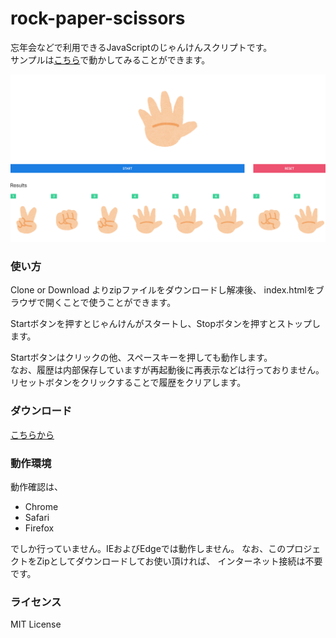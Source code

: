 # rock-paper-scissors

忘年会などで利用できるJavaScriptのじゃんけんスクリプトです。  
サンプルは[こちら](https://hiyakayoyayo.github.io/rock-paper-scissors/)で動かしてみることができます。

![スクリーンショット](assets/screenshot.png)

### 使い方

Clone or Download よりzipファイルをダウンロードし解凍後、
index.htmlをブラウザで開くことで使うことができます。  

Startボタンを押すとじゃんけんがスタートし、Stopボタンを押すとストップします。  

Startボタンはクリックの他、スペースキーを押しても動作します。  
なお、履歴は内部保存していますが再起動後に再表示などは行っておりません。
リセットボタンをクリックすることで履歴をクリアします。  

### ダウンロード
[こちらから](https://github.com/hiyakayoyayo/rock-paper-scissors/archive/master.zip)

### 動作環境
動作確認は、

- Chrome
- Safari
- Firefox

でしか行っていません。IEおよびEdgeでは動作しません。
なお、このプロジェクトをZipとしてダウンロードしてお使い頂ければ、
インターネット接続は不要です。

### ライセンス
MIT License